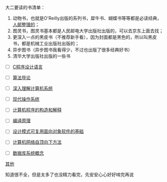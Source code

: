 大二要读的书清单：

1. 动物书，也就是O'Reilly出版的系列书，犀牛书、蝴蝶书等等都是必读经典，[人邮整理的](https://www.zhihu.com/club/1179748450978271232/post/1179762375606145024)；
2. 图灵书，图灵书基本都是人民邮电大学出版社出版的，可以去京东上面去找；
3. 更深入一点的黑皮书（不推荐新手看），因为封面都是黑色的，所以叫黑皮书，都是机械工业出版社出版的；
4. 异步图书（异步图书我看得少，不过也出版了很多经典好书）
5. 清华大学出版社出版的一些书



- [ ] [C程序设计语言](https://pan.baidu.com/s/1hqEO2ji)
- [ ] [算法导论](https://pan.baidu.com/s/1c0lJmPq)
- [ ] [深入理解计算机系统](https://pan.baidu.com/s/1c2LkL3M)
- [ ] [现代操作系统](https://pan.baidu.com/s/1YAcH)
- [ ] [计算机程序的构造和解释](https://pan.baidu.com/share/link?shareid=3586309225&uk=2133223528&fid=756056458547590)
- [ ] [编译原理](https://pan.baidu.com/s/1hqtMjxa)
- [ ] [设计模式可复用面向对象软件的基础](https://pan.baidu.com/s/10bQ0B)
- [ ] [计算机网络自顶向下方法](https://pan.baidu.com/s/1iTmo)
- [ ] [数据库系统概念](https://pan.baidu.com/share/link?shareid=1384766642&uk=2886333516&fid=489759230614242)



[其他](https://github.com/niudai/How-to-be-a-good-programmer)

知道很不全，但是太多了也没精力看完，先安安心心好好啃完再说